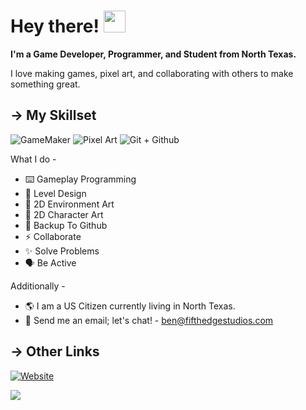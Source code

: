 <h1> Hey there! <img src="https://media.giphy.com/media/hvRJCLFzcasrR4ia7z/giphy.gif" width="35px"></h1>

<b>I'm a Game Developer, Programmer, and Student from North Texas.</b> 

I love making games, pixel art, and collaborating with others to make something great.

## → My Skillset
![GameMaker](https://img.shields.io/badge/-GameMaker-green&?style=for-the-badge)
![Pixel Art](https://img.shields.io/badge/-Pixel%20Art-informational?style=for-the-badge)
![Git + Github](https://img.shields.io/badge/-Git%20%2B%20Github-orange?style=for-the-badge)

What I do -

* ⌨️ Gameplay Programming
* 🗻 Level Design
* 💎 2D Environment Art
* 🎨 2D Character Art
* 🐍 Backup To Github
* ⚡ Collaborate
* ✨ Solve Problems
* 🗣️ Be Active

Additionally -

* 🌎 I am a US Citizen currently living in North Texas.
* 🤗 Send me an email; let's chat! - ben@fifthedgestudios.com

## → Other Links
[![Website](https://img.shields.io/badge/%F0%9F%91%94-Itch.io-blue)](https://fifthedgestudios.itch.io)

![](https://komarev.com/ghpvc/?username=bentheperson1&color=blue)
